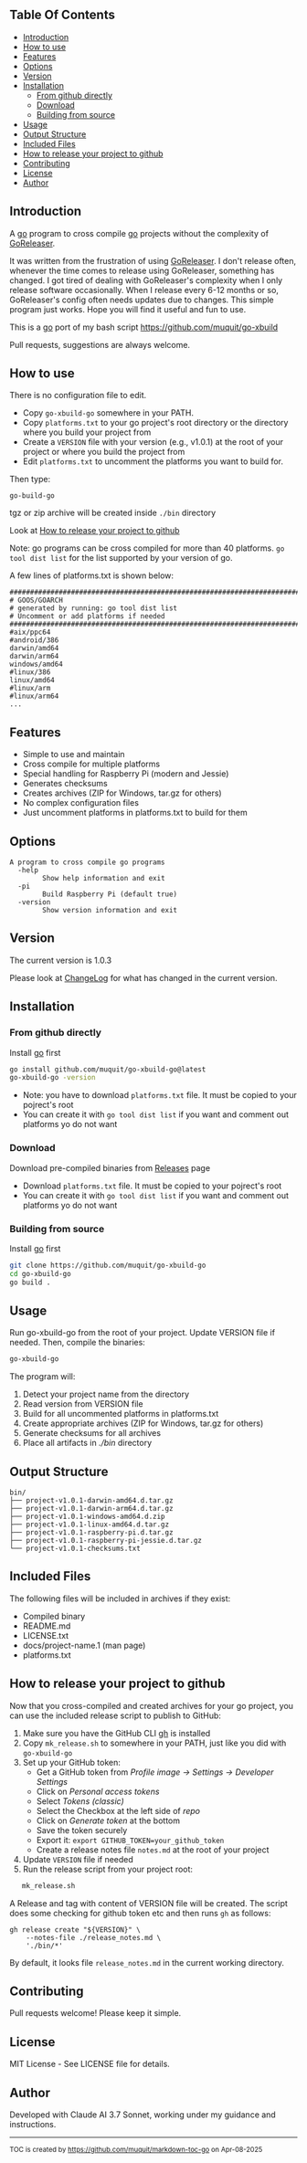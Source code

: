 ## Table Of Contents
  - [Introduction](#introduction)
  - [How to use](#how-to-use)
  - [Features](#features)
  - [Options](#options)
  - [Version](#version)
  - [Installation](#installation)
    - [From github directly](#from-github-directly)
    - [Download](#download)
    - [Building from source](#building-from-source)
  - [Usage](#usage)
  - [Output Structure](#output-structure)
  - [Included Files](#included-files)
  - [How to release your project to github](#how-to-release-your-project-to-github)
  - [Contributing](#contributing)
  - [License](#license)
  - [Author](#author)

## Introduction

A [go](https://go.dev/) program to cross compile 
[go](https://go.dev/) projects without the complexity of [GoReleaser](https://goreleaser.com/).

It was written from the frustration of using [GoReleaser](https://goreleaser.com/). I don't 
release often, whenever the time comes to release using GoReleaser, 
something has changed.
I got tired of dealing with GoReleaser's complexity when I only release
software occasionally. When I release every 6-12 months or so, GoReleaser's
config often needs updates due to changes. This simple program just works. 
Hope you will find it useful and fun to use.

This is a [go](https://go.dev/) port of my bash script https://github.com/muquit/go-xbuild

Pull requests, suggestions are always welcome.


## How to use

There is no configuration file to edit.

- Copy `go-xbuild-go` somewhere in your PATH. 
- Copy `platforms.txt` to your go project's root directory or the directory where you build your project from
- Create a `VERSION` file with your version (e.g., v1.0.1) at the root of your
project or where you build the project from
- Edit `platforms.txt` to uncomment the platforms you want to build for.

Then type:
```
go-build-go
```
tgz or zip archive will be created inside `./bin` directory

Look at [How to release your project to github](#how-to-release-your-project-to-github)

Note: go programs can be cross compiled for more than 40 platforms. `go tool dist list` for the list
supported by your version of go.

A few lines of platforms.txt is shown below:
```text
########################################################################
# GOOS/GOARCH
# generated by running: go tool dist list
# Uncomment or add platforms if needed
########################################################################
#aix/ppc64
#android/386
darwin/amd64
darwin/arm64
windows/amd64
#linux/386
linux/amd64
#linux/arm
#linux/arm64
...
```

## Features
- Simple to use and maintain
- Cross compile for multiple platforms
- Special handling for Raspberry Pi (modern and Jessie)
- Generates checksums
- Creates archives (ZIP for Windows, tar.gz for others)
- No complex configuration files
- Just uncomment platforms in platforms.txt to build for them

## Options

```
A program to cross compile go programs
  -help
    	Show help information and exit
  -pi
    	Build Raspberry Pi (default true)
  -version
    	Show version information and exit
```

## Version
The current version is 1.0.3

Please look at [ChangeLog](ChangeLog.md) for what has changed in the current version.

## Installation

### From github directly

Install [go](https://go.dev/) first

```bash
go install github.com/muquit/go-xbuild-go@latest
go-xbuild-go -version
```
* Note: you have to download `platforms.txt` file. It must be copied to your pojrect's root
* You can create it with `go tool dist list` if you want and comment out
platforms yo do not want

### Download

Download pre-compiled binaries from
[Releases](https://github.com/muquit/go-xbuild-go/releases) page

* Download `platforms.txt` file. It must be copied to your pojrect's root
* You can create it with `go tool dist list` if you want and comment out
platforms yo do not want

### Building from source

Install [go](https://go.dev/) first

```bash
git clone https://github.com/muquit/go-xbuild-go
cd go-xbuild-go
go build .
```


## Usage
Run go-xbuild-go from the root of your project.  Update VERSION file if needed.
Then, compile the binaries:

```bash
go-xbuild-go
```

The program will:
1. Detect your project name from the directory
2. Read version from VERSION file
3. Build for all uncommented platforms in platforms.txt
4. Create appropriate archives (ZIP for Windows, tar.gz for others)
5. Generate checksums for all archives
6. Place all artifacts in _./bin_ directory

## Output Structure
```
bin/
├── project-v1.0.1-darwin-amd64.d.tar.gz
├── project-v1.0.1-darwin-arm64.d.tar.gz
├── project-v1.0.1-windows-amd64.d.zip
├── project-v1.0.1-linux-amd64.d.tar.gz
├── project-v1.0.1-raspberry-pi.d.tar.gz
├── project-v1.0.1-raspberry-pi-jessie.d.tar.gz
└── project-v1.0.1-checksums.txt
```

## Included Files
The following files will be included in archives if they exist:
- Compiled binary
- README.md
- LICENSE.txt
- docs/project-name.1 (man page)
- platforms.txt

## How to release your project to github

Now that you cross-compiled and created archives for your go project, you can use the included release script to publish to GitHub:

1. Make sure you have the GitHub CLI [gh](https://cli.github.com/) is installed
2. Copy `mk_release.sh` to somewhere in your PATH, just like you did with `go-xbuild-go`
3. Set up your GitHub token:
   * Get a GitHub token from _Profile image -> Settings -> Developer Settings_
   * Click on _Personal access tokens_
   * Select _Tokens (classic)_
   * Select the Checkbox at the left side of _repo_
   * Click on _Generate token_ at the bottom
   * Save the token securely
   * Export it: `export GITHUB_TOKEN=your_github_token`
   * Create a release notes file `notes.md` at the root of your project
5. Update `VERSION` file if needed
5. Run the release script from your project root:

```bash
   mk_release.sh 
```
A Release and tag with content of VERSION file will be created. The script
does some checking for github token etc and then  runs `gh` as follows:
```
gh release create "${VERSION}" \
    --notes-file ./release_notes.md \
    './bin/*'
```

By default, it looks file `release_notes.md` in the current working directory. 

## Contributing
Pull requests welcome! Please keep it simple.

## License
MIT License - See LICENSE file for details.

## Author
Developed with Claude AI 3.7 Sonnet, working under my guidance and instructions.

---
<sub>TOC is created by https://github.com/muquit/markdown-toc-go on Apr-08-2025</sub>
